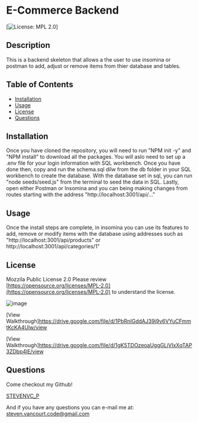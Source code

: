 
# E-Commerce Backend

[![License: MPL 2.0](https://img.shields.io/badge/License-MPL%202.0-brightgreen.svg)]

## Description
This is a backend skeleton that allows a the user to use insomina or postman to add, adjust or remove items from thier database and tables.

##  Table of Contents

* [Installation](#Installation)
* [Usage](#Usage)
* [License](#License)
* [Questions](#Questions)

## Installation
Once you have cloned the repository, you will need to run "NPM init -y" and "NPM install" to download all the packages.  You will aslo need to set up a .env file for your login information with SQL workbench.  Once you have done then, copy and run the schema.sql dilw from the db folder in your SQL workbench to create the database.  With the database set in sql, you can run "node seeds/seed.js" from  the terminal to seed the data in SQL.  Lastly, open either Postman or Insomina and you can being making changes from routes starting with the address  "http://localhost:3001/api/..."

## Usage
Once the install steps are complete, in insomina you can use its features to add, remove or modify items with the database using addresses such as "http://localhost:3001/api/products" or http://localhost:3001/api/categories/1"

## License
Mozzila Public License 2.0
Please review [https://opensource.org/licenses/MPL-2.0](https://opensource.org/licenses/MPL-2.0) to understand the license.

![image](https://user-images.githubusercontent.com/77998885/115094473-3fcb8780-9ee3-11eb-9098-8e49624ef6bf.png)

[View Walkthrough]https://drive.google.com/file/d/1PbRnIGddAJ39j9v6VYuCFmmtKcKA4Ulw/view

[View Walkthrough]https://drive.google.com/file/d/1gK5TDOzeoaUggGLjVIxXqTAP3ZDbp4lE/view

## Questions
Come checkout my Github!

[STEVENVC_P](https://www.github/STEVENVC_P)

And if you have any questions you can e-mail me at:
[steven.vancourt.code@gmail.com](steven.vancourt.code@gmail.com)
